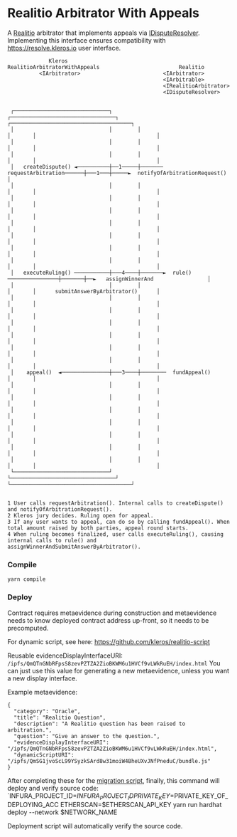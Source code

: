 # Realitio Arbitrator With Appeals

A [Realitio](https://github.com/RealityETH/monorepo/blob/main/packages/contracts/development/contracts/Realitio_v2_1.sol) arbitrator that implements appeals via [IDisputeResolver](https://github.com/kleros/dispute-resolver-interface-contract). Implementing this interface ensures compatibility with https://resolve.kleros.io user interface.

```
             Kleros                         RealitioArbitratorWithAppeals                         Realitio
          <IArbitrator>                          <IArbitrator>
                                                 <IArbitrable>
                                                 <IRealitioArbitrator>
                                                 <IDisputeResolver>


 ┌──────────────────────────────┐        ┌─────────────────────────────────┐       ┌──────────────────────────────────────┐
 │                              │        │                                 │       │                                      │
 │                              │        │                                 │       │                                      │
 │                              │        │                                 │       │                                      │
 │   createDispute() ◄──────────┼──1─────┼───────  requestArbitration──────┼───1───┼─────►  notifyOfArbitrationRequest()  │
 │                              │        │                                 │       │                                      │
 │                              │        │                                 │       │                                      │
 │                              │        │                                 │       │                                      │
 │                              │        │                                 │       │                                      │
 │                              │        │                                 │       │                                      │
 │                              │        │                                 │       │                                      │
 │                              │        │                                 │       │                                      │
 │   executeRuling() ───────────┼───4────┼───────►  rule() ────────────────┼───────┼──►   assignWinnerAnd                 │
 │                              │        │                                 │       │      submitAnswerByArbitrator()      │
 │                              │        │                                 │       │                                      │
 │                              │        │                                 │       │                                      │
 │                              │        │                                 │       │                                      │
 │                              │        │                                 │       │                                      │
 │                              │        │                                 │       │                                      │
 │                              │        │                                 │       │                                      │
 │    appeal()  ◄───────────────┼───3────┼────────  fundAppeal()           │       │                                      │
 │                              │        │                                 │       │                                      │
 │                              │        │                                 │       │                                      │
 │                              │        │                                 │       │                                      │
 │                              │        │                                 │       │                                      │
 │                              │        │                                 │       │                                      │
 │                              │        │                                 │       │                                      │
 │                              │        │                                 │       │                                      │
 └──────────────────────────────┘        └─────────────────────────────────┘       └──────────────────────────────────────┘


1 User calls requestArbitration(). Internal calls to createDispute() and notifyOfArbitrationRequest().
2 Kleros jury decides. Ruling open for appeal.
3 If any user wants to appeal, can do so by calling fundAppeal(). When total amount raised by both parties, appeal round starts.
4 When ruling becomes finalized, user calls executeRuling(), causing internal calls to rule() and assignWinnerAndSubmitAnswerByArbitrator().
```

### Compile

`yarn compile`

### Deploy

Contract requires metaevidence during construction and metaevidence needs to know deployed contract address up-front, so it needs to be precomputed.

For dynamic script, see here: https://github.com/kleros/realitio-script

Reusable evidenceDisplayInterfaceURI: `/ipfs/QmQTnGNbRFpsS8zevPZTZA2ZioBKWM6u1HVCf9vLWkRuEH/index.html` You can just use this value for generating a new metaevidence, unless you want a new display interface.

Example metaevidence:

```
{
  "category": "Oracle",
  "title": "Realitio Question",
  "description": "A Realitio question has been raised to arbitration.",
  "question": "Give an answer to the question.",
  "evidenceDisplayInterfaceURI": "/ipfs/QmQTnGNbRFpsS8zevPZTZA2ZioBKWM6u1HVCf9vLWkRuEH/index.html",
  "dynamicScriptURI": "/ipfs/QmSG1jvoScL99YSyzkSArd8w31moiW4BheUXvJNfPneduC/bundle.js"
}
```

After completing these for the [migration script](https://github.com/kleros/realitio-arbitrator-with-appeals/blob/master/migrations/2_deploy_ra.js), finally, this command will deploy and verify source code: `INFURA_PROJECT_ID=$INFURA_PROJECT_ID PRIVATE_KEY=$PRIVATE_KEY_OF_DEPLOYING_ACC ETHERSCAN=$ETHERSCAN_API_KEY yarn run hardhat deploy --network $NETWORK_NAME

Deployment script will automatically verify the source code.
